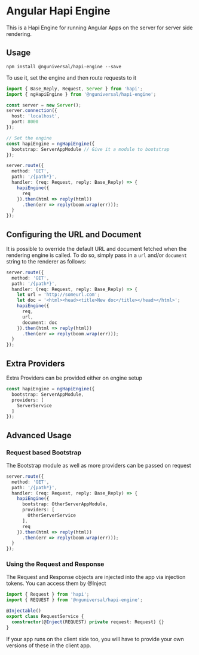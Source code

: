 # Angular Hapi Engine

This is a Hapi Engine for running Angular Apps on the server for server side rendering.

## Usage

`npm install @nguniversal/hapi-engine --save`

To use it, set the engine and then route requests to it

```ts
import { Base_Reply, Request, Server } from 'hapi';
import { ngHapiEngine } from '@nguniversal/hapi-engine';

const server = new Server();
server.connection({
  host: 'localhost',
  port: 8000
});

// Set the engine
const hapiEngine = ngHapiEngine({
  bootstrap: ServerAppModule // Give it a module to bootstrap
});

server.route({
  method: 'GET',
  path: '/{path*}',
  handler: (req: Request, reply: Base_Reply) => {
    hapiEngine({
      req
    }).then(html => reply(html))
      .then(err => reply(boom.wrap(err)));
  }
});
```

## Configuring the URL and Document

It is possible to override the default URL and document fetched when the rendering engine
is called. To do so, simply pass in a `url` and/or `document` string to the renderer as follows:

```ts
server.route({
  method: 'GET',
  path: '/{path*}',
  handler: (req: Request, reply: Base_Reply) => {
    let url = 'http://someurl.com';
    let doc = '<html><head><title>New doc</title></head></html>';
    hapiEngine({
      req,
      url,
      document: doc
    }).then(html => reply(html))
      .then(err => reply(boom.wrap(err)));
  }
});
```

## Extra Providers

Extra Providers can be provided either on engine setup

```ts
const hapiEngine = ngHapiEngine({
  bootstrap: ServerAppModule,
  providers: [
    ServerService
  ]
});
```

## Advanced Usage

### Request based Bootstrap

The Bootstrap module as well as more providers can be passed on request

```ts
server.route({
  method: 'GET',
  path: '/{path*}',
  handler: (req: Request, reply: Base_Reply) => {
    hapiEngine({
      bootstrap: OtherServerAppModule,
      providers: [
        OtherServerService
      ],
      req
    }).then(html => reply(html))
      .then(err => reply(boom.wrap(err)));
  }
});
```

### Using the Request and Response

The Request and Response objects are injected into the app via injection tokens.
You can access them by @Inject

```ts
import { Request } from 'hapi';
import { REQUEST } from '@nguniversal/hapi-engine';

@Injectable()
export class RequestService {
  constructor(@Inject(REQUEST) private request: Request) {}
}
```

If your app runs on the client side too, you will have to provide your own versions of these in the client app.
